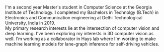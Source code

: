 I'm a second year Master's student in Computer Science at the Georgia Institute of Technology. I completed my Bachelors in Technolgy (B.Tech) in Electronics and Communication engineering at Delhi Technological University, India in 2019. <br>
My primary research interests lie at the intersection of computer vision and deep learning. I've been exploring my interests in 3D computer vision as well. I'm working as a collaborator in Hays lab where I'm working to make machine learning models for lane-graph inference for self-driving vehicles.
